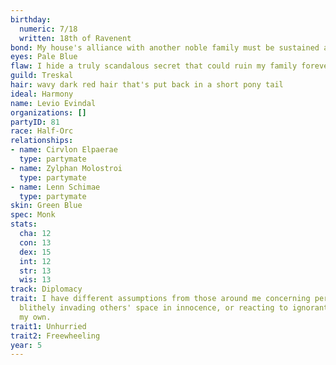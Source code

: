```yaml
---
birthday:
  numeric: 7/18
  written: 18th of Ravenent
bond: My house's alliance with another noble family must be sustained at all costs.
eyes: Pale Blue
flaw: I hide a truly scandalous secret that could ruin my family forever.
guild: Treskal
hair: wavy dark red hair that's put back in a short pony tail
ideal: Harmony
name: Levio Evindal
organizations: []
partyID: 81
race: Half-Orc
relationships:
- name: Cirvlon Elpaerae
  type: partymate
- name: Zylphan Molostroi
  type: partymate
- name: Lenn Schimae
  type: partymate
skin: Green Blue
spec: Monk
stats:
  cha: 12
  con: 13
  dex: 15
  int: 12
  str: 13
  wis: 13
track: Diplomacy
trait: I have different assumptions from those around me concerning personal space,
  blithely invading others' space in innocence, or reacting to ignorant invasion of
  my own.
trait1: Unhurried
trait2: Freewheeling
year: 5
---
```

